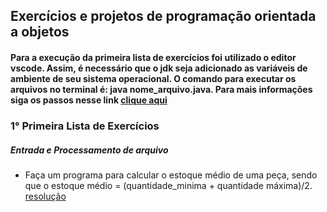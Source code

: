 ##  Exercícios e projetos  de programação orientada a objetos
#### Para a execução da primeira lista de exercícios foi utilizado o editor vscode. Assim, é necessário que o jdk seja adicionado as variáveis de ambiente de seu sistema operacional. O comando para executar os arquivos no terminal é:  java nome_arquivo.java. Para mais informações siga os passos nesse link [clique aqui](https://www.youtube.com/watch?v=xUCGahzEM84)

### 1° Primeira Lista de Exercícios
##### Entrada e Processamento de arquivo
+ Faça um programa para calcular o estoque médio de uma peça, sendo que o estoque médio = (quantidade_minima + quantidade máxima)/2. [resolução]()
